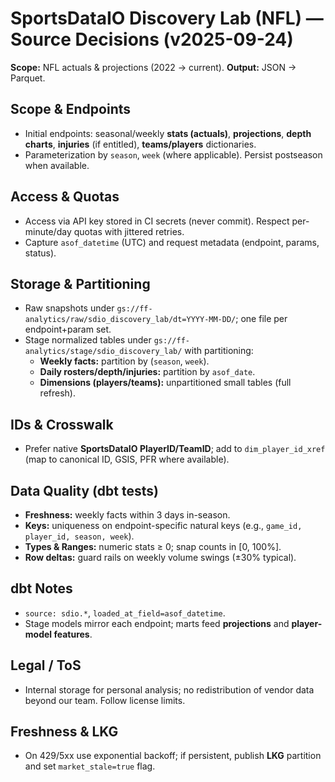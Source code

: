 # SportsDataIO Discovery Lab (NFL) — Source Decisions (v2025-09-24)

**Scope:** NFL actuals & projections (2022 → current). **Output:** JSON → Parquet.

## Scope & Endpoints

- Initial endpoints: seasonal/weekly **stats (actuals)**, **projections**, **depth charts**, **injuries** (if entitled), **teams/players** dictionaries.
- Parameterization by `season`, `week` (where applicable). Persist postseason when available.

## Access & Quotas

- Access via API key stored in CI secrets (never commit). Respect per-minute/day quotas with jittered retries.
- Capture `asof_datetime` (UTC) and request metadata (endpoint, params, status).

## Storage & Partitioning

- Raw snapshots under `gs://ff-analytics/raw/sdio_discovery_lab/dt=YYYY-MM-DD/`; one file per endpoint+param set.
- Stage normalized tables under `gs://ff-analytics/stage/sdio_discovery_lab/` with partitioning:
  - **Weekly facts:** partition by (`season`, `week`).
  - **Daily rosters/depth/injuries:** partition by `asof_date`.
  - **Dimensions (players/teams):** unpartitioned small tables (full refresh).

## IDs & Crosswalk

- Prefer native **SportsDataIO PlayerID/TeamID**; add to `dim_player_id_xref` (map to canonical ID, GSIS, PFR where available).

## Data Quality (dbt tests)

- **Freshness:** weekly facts within 3 days in-season.
- **Keys:** uniqueness on endpoint-specific natural keys (e.g., `game_id, player_id, season, week`).
- **Types & Ranges:** numeric stats ≥ 0; snap counts in \[0, 100%\].
- **Row deltas:** guard rails on weekly volume swings (±30% typical).

## dbt Notes

- `source: sdio.*`, `loaded_at_field=asof_datetime`.
- Stage models mirror each endpoint; marts feed **projections** and **player-model features**.

## Legal / ToS

- Internal storage for personal analysis; no redistribution of vendor data beyond our team. Follow license limits.

## Freshness & LKG

- On 429/5xx use exponential backoff; if persistent, publish **LKG** partition and set `market_stale=true` flag.
